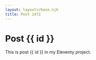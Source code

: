 ```yaml
---
layout: layouts/base.njk
title: Post 1472
---
```


# Post {{ id }}

This is post {{ id }} in my Eleventy project.
